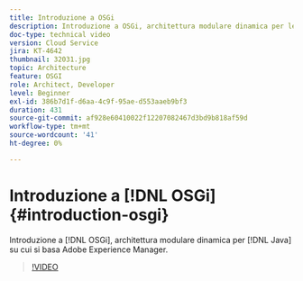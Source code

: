 ```yaml
---
title: Introduzione a OSGi
description: Introduzione a OSGi, architettura modulare dinamica per le applicazioni Java alla base di Adobe Experience Manager.
doc-type: technical video
version: Cloud Service
jira: KT-4642
thumbnail: 32031.jpg
topic: Architecture
feature: OSGI
role: Architect, Developer
level: Beginner
exl-id: 386b7d1f-d6aa-4c9f-95ae-d553aaeb9bf3
duration: 431
source-git-commit: af928e60410022f12207082467d3bd9b818af59d
workflow-type: tm+mt
source-wordcount: '41'
ht-degree: 0%

---
```


# Introduzione a [!DNL OSGi] {#introduction-osgi}

Introduzione a [!DNL OSGi], architettura modulare dinamica per [!DNL Java] su cui si basa Adobe Experience Manager.

>[!VIDEO](https://video.tv.adobe.com/v/32031?quality=12&learn=on)
